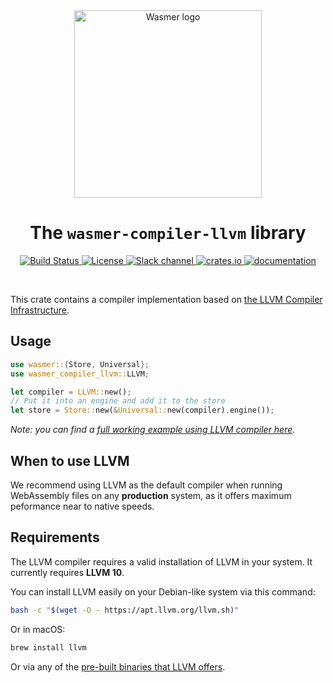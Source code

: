 <div align="center">
  <a href="https://wasmer.io" target="_blank" rel="noopener noreferrer">
    <img width="300" src="https://raw.githubusercontent.com/wasmerio/wasmer/master/assets/logo.png" alt="Wasmer logo">
  </a>

  <h1>The <code>wasmer-compiler-llvm</code> library</h1>

  <p>
    <a href="https://github.com/wasmerio/wasmer/actions?query=workflow%3Abuild">
      <img src="https://github.com/wasmerio/wasmer/workflows/build/badge.svg?style=flat-square" alt="Build Status" />
    </a>
    <a href="https://github.com/wasmerio/wasmer/blob/master/LICENSE">
      <img src="https://img.shields.io/github/license/wasmerio/wasmer.svg?style=flat-square" alt="License" />
    </a>
    <a href="https://slack.wasmer.io">
      <img src="https://img.shields.io/static/v1?label=Slack&message=join%20chat&color=brighgreen&style=flat-square" alt="Slack channel" />
    </a>
    <a href="https://crates.io/crates/wasmer-compiler-llvm">
      <img src="https://img.shields.io/crates/v/wasmer-compiler-llvm.svg?style=flat-square" alt="crates.io" />
    </a>
    <a href="https://wasmerio.github.io/wasmer/crates/wasmer_compiler_llvm/">
      <img src="https://img.shields.io/badge/documentation-read-informational?style=flat-square" alt="documentation" />
    </a>
  </p>
</div>

<br />

This crate contains a compiler implementation based on [the LLVM Compiler Infrastructure][LLVM].

## Usage

```rust
use wasmer::{Store, Universal};
use wasmer_compiler_llvm::LLVM;

let compiler = LLVM::new();
// Put it into an engine and add it to the store
let store = Store::new(&Universal::new(compiler).engine());
```

*Note: you can find a [full working example using LLVM compiler here][example].*

## When to use LLVM

We recommend using LLVM as the default compiler when running WebAssembly
files on any **production** system, as it offers maximum peformance near
to native speeds.

## Requirements

The LLVM compiler requires a valid installation of LLVM in your system.
It currently requires **LLVM 10**.


You can install LLVM easily on your Debian-like system via this command:

```bash
bash -c "$(wget -O - https://apt.llvm.org/llvm.sh)"
```

Or in macOS:

```bash
brew install llvm
```

Or via any of the [pre-built binaries that LLVM offers][llvm-pre-built].


[LLVM]: https://llvm.org/
[example]: https://github.com/wasmerio/wasmer/blob/master/examples/compiler_llvm.rs
[llvm-pre-built]: https://releases.llvm.org/download.html

